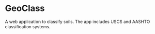 # GeoClass

A web application to classify soils. The app includes USCS and AASHTO classification systems.
